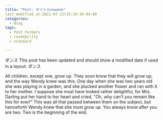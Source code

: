 ```yaml
---
title: "Post: タイトルnewone"
last_modified_at:2021-07-21t15:34:30-04:00
categories:
  - Blog
tags:
  - Post Formats
  - readability
  - standard

---
```


ダンス
This post has been updated and should show a modified date if used in a layout.
ダンス

All children, except one, grow up. They soon know that they will grow up, and the way Wendy knew was this. One day when she was two years old she was playing in a garden, and she plucked another flower and ran with it to her mother. I suppose she must have looked rather delightful, for Mrs. Darling put her hand to her heart and cried, "Oh, why can't you remain like this for ever!" This was all that passed between them on the subject, but henceforth Wendy knew that she must grow up. You always know after you are two. Two is the beginning of the end.

